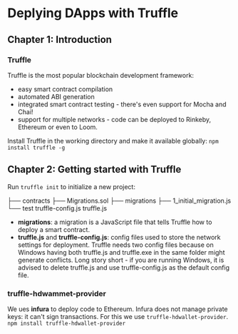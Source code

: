 # Deplying DApps with Truffle
## Chapter 1: Introduction

### Truffle
Truffle is the most popular blockchain development framework:
- easy smart contract compilation
- automated ABI generation
- integrated smart contract testing - there's even support for Mocha and Chai!
- support for multiple networks - code can be deployed to Rinkeby, Ethereum or even to Loom.

Install Truffle in the working directory and make it available globally:
`npm install truffle -g`

## Chapter 2: Getting started with Truffle
Run `truffle init` to initialize a new project:

├── contracts
    ├── Migrations.sol
├── migrations
    ├── 1_initial_migration.js
└── test
truffle-config.js
truffle.js

- **migrations**: a migration is a JavaScript file that tells Truffle how to deploy a smart contract.
- **truffle.js** and **truffle-config.js**: config files used to store the network settings for deployment. Truffle needs two config files because on Windows having both truffle.js and truffle.exe in the same folder might generate conflicts. Long story short - if you are running Windows, it is advised to delete truffle.js and use truffle-config.js as the default config file. 

### truffle-hdwammet-provider
We ues **infura** to deploy code to Ethereum. 
Infura does not manage private keys: it can't sign transactions. For this we use `truffle-hdwallet-provider`.
`npm install truffle-hdwallet-provider`